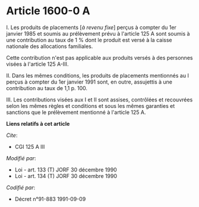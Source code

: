 # Article 1600-0 A

I. Les produits de placements [*à revenu fixe*] perçus à compter du 1er janvier 1985 et soumis au prélèvement prévu à
l'article 125 A sont soumis à une contribution au taux de 1 % dont le produit est versé à la caisse nationale des allocations
familiales. 

Cette contribution n'est pas applicable aux produits versés à des personnes visées à l'article 125 A-III.

II. Dans les mêmes conditions, les produits de placements mentionnés au I perçus à compter du 1er janvier 1991 sont, en
outre, assujettis à une contribution au taux de 1,1 p. 100.

III. Les contributions visées aux I et II sont assises, contrôlées et recouvrées selon les mêmes règles et conditions et sous
les mêmes garanties et sanctions que le prélèvement mentionné à l'article 125 A.

**Liens relatifs à cet article**

_Cite_:

  - CGI 125 A III

_Modifié par_:

  - Loi - art. 133 (T) JORF 30 décembre 1990
  - Loi - art. 134 (T) JORF 30 décembre 1990

_Codifié par_:

  - Décret n°91-883 1991-09-09
